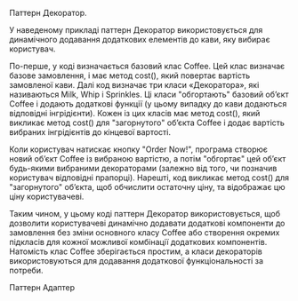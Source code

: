 Паттерн Декоратор.

У наведеному прикладі паттерн Декоратор використовується для динамічного додавання додаткових елементів до кави, яку вибирає користувач.

По-перше, у коді визначається базовий клас Coffee. Цей клас визначає базове замовлення, і має метод cost(), який повертає вартість замовленої кави.
Далі код визначає три класи «Декоратора», які називаються Milk, Whip і Sprinkles. Ці класи "обгортають" базовий об’єкт Coffee і додають додаткові функції
(у цьому випадку до кави додаються відповідні інгрідієнти). Кожен із цих класів має метод cost(), який викликає метод cost() для "загорнутого" об’єкта Coffee 
і додає вартість вибраних інгрідієнтів до кінцевої вартості.

Коли користувач натискає кнопку "Order Now!", програма створює новий об’єкт Coffee із вибраною вартістю, а потім "обгортає" цей об’єкт будь-якими вибраними 
декораторами (залежно від того, чи позначив користувач відповідні прапорці). Нарешті, код викликає метод cost() для "загорнутого" об’єкта, щоб обчислити 
остаточну ціну, та відображає цю ціну користувачеві.

Таким чином, у цьому коді паттерн Декоратор використовується, щоб дозволити користувачеві динамічно додавати додаткові компоненти до замовлення без зміни 
основного класу Coffee або створення окремих підкласів для кожної можливої комбінації додаткових компонентів. Натомість клас Coffee зберігається простим, 
а класи декораторів використовуються для додавання додаткової функціональності за потреби.

Паттерн Адаптер

